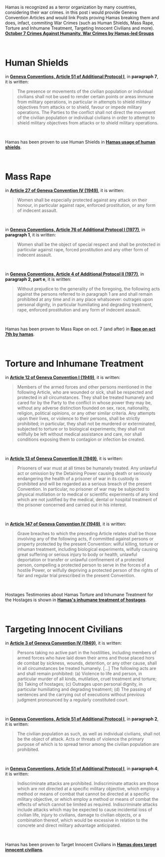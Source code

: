 Hamas is recognized as a terror organization by many countries, considering their war crimes. in this post i would provide Geneva Convention Articles and would link Posts proving Hamas breaking them and does, infact, commiting War Crimes (such as Human Shields, Mass Rape, Torture and Inhumane Treatment, Targeting Innocent Civilians and more).
[**October 7 Crimes Against Humanity, War Crimes by Hamas-led Groups**](https://www.hrw.org/news/2024/07/17/october-7-crimes-against-humanity-war-crimes-hamas-led-groups)

‎

# Human Shields
in [**Geneva Conventions, Article 51 of Additional Protocol I**](https://ihl-databases.icrc.org/en/ihl-treaties/api-1977/article-51), in **paragraph 7**, it is written:
> The presence or movements of the civilian population or individual civilians shall not be used to render certain points or areas immune from military operations, in particular in attempts to shield military objectives from attacks or to shield, favour or impede military operations. The Parties to the conflict shall not direct the movement of the civilian population or individual civilians in order to attempt to shield military objectives from attacks or to shield military operations.

‎

Hamas has been proven to use Human Shields in [**Hamas usage of human shields**](https://arguments.projectherzl.com/offensive-arguments.html?argument=Hamas-usage-of-human-shields).

‎

# Mass Rape
in [**Article 27 of Geneva Convention IV (1949)**](https://ihl-databases.icrc.org/en/ihl-treaties/gciv-1949/article-27), it is written:
> Women shall be especially protected against any attack on their honour, in particular against rape, enforced prostitution, or any form of indecent assault.

‎

in [**Geneva Conventions, Article 76 of Additional Protocol I (1977)**](https://ihl-databases.icrc.org/en/ihl-treaties/gciv-1949/article-27), in **paragraph 1**, it is written:
> Women shall be the object of special respect and shall be protected in particular against rape, forced prostitution and any other form of indecent assault.

‎

in [**Geneva Conventions, Article 4 of Additional Protocol II (1977)**](https://ihl-databases.icrc.org/en/ihl-treaties/gciv-1949/article-27), in **paragraph 2, part e**, it is written:
> Without prejudice to the generality of the foregoing, the following acts against the persons referred to in paragraph 1 are and shall remain prohibited at any time and in any place whatsoever: outrages upon personal dignity, in particular humiliating and degrading treatment, rape, enforced prostitution and any form of indecent assault.

‎

Hamas has been proven to Mass Rape on oct. 7 (and after) in [**Rape on oct 7th by hamas**](https://arguments.projectherzl.com/offensive-arguments.html?argument=Rape-on-oct-7th-by-hamas).

‎

# Torture and Inhumane Treatment
in [**Article 12 of Geneva Convention I (1949)**](https://ihl-databases.icrc.org/en/ihl-treaties/gci-1949/article-12), it is written:
> Members of the armed forces and other persons mentioned in the following Article, who are wounded or sick, shall be respected and protected in all circumstances. They shall be treated humanely and cared for by the Party to the conflict in whose power they may be, without any adverse distinction founded on sex, race, nationality, religion, political opinions, or any other similar criteria. Any attempts upon their lives, or violence to their persons, shall be strictly prohibited; in particular, they shall not be murdered or exterminated, subjected to torture or to biological experiments; they shall not willfully be left without medical assistance and care, nor shall conditions exposing them to contagion or infection be created.

‎

in [**Article 13 of Geneva Convention III (1949)**](https://ihl-databases.icrc.org/en/ihl-treaties/gci-1949/article-12), it is written:
> Prisoners of war must at all times be humanely treated. Any unlawful act or omission by the Detaining Power causing death or seriously endangering the health of a prisoner of war in its custody is prohibited and will be regarded as a serious breach of the present Convention. In particular, no prisoner of war may be subjected to physical mutilation or to medical or scientific experiments of any kind which are not justified by the medical, dental or hospital treatment of the prisoner concerned and carried out in his interest.

‎

in [**Article 147 of Geneva Convention IV (1949)**](https://ihl-databases.icrc.org/en/ihl-treaties/gciv-1949/article-147), it is written:
> Grave breaches to which the preceding Article relates shall be those involving any of the following acts, if committed against persons or property protected by the present Convention: wilful killing, torture or inhuman treatment, including biological experiments, wilfully causing great suffering or serious injury to body or health, unlawful deportation or transfer or unlawful confinement of a protected person, compelling a protected person to serve in the forces of a hostile Power, or wilfully depriving a protected person of the rights of fair and regular trial prescribed in the present Convention.

‎

Hostages Testimonies about Hamas Torture and Inhumane Treatment for the Hostages is shown in [**Hamas's inhumane treatment of hostages**](https://arguments.projectherzl.com/offensive-arguments.html?argument=Hamas%27s-inhumane-treatment-of-hostages).

‎

# Targeting Innocent Civilians
in [**Article 3 of Geneva Convention IV (1949)**](https://ihl-databases.icrc.org/en/ihl-treaties/gciv-1949/article-3), it is written:
> Persons taking no active part in the hostilities, including members of armed forces who have laid down their arms and those placed hors de combat by sickness, wounds, detention, or any other cause, shall in all circumstances be treated humanely. [...] The following acts are and shall remain prohibited: (a) Violence to life and person, in particular murder of all kinds, mutilation, cruel treatment and torture; (b) Taking of hostages; (c) Outrages upon personal dignity, in particular humiliating and degrading treatment; (d) The passing of sentences and the carrying out of executions without previous judgment pronounced by a regularly constituted court.

‎

in [**Geneva Conventions, Article 51 of Additional Protocol I**](https://ihl-databases.icrc.org/en/ihl-treaties/api-1977/article-51), in **paragraph 2**, it is written:
> The civilian population as such, as well as individual civilians, shall not be the object of attack. Acts or threats of violence the primary purpose of which is to spread terror among the civilian population are prohibited.

‎

in [**Geneva Conventions, Article 51 of Additional Protocol I**](https://ihl-databases.icrc.org/en/ihl-treaties/api-1977/article-51), in **paragraph 4**, it is written:
> Indiscriminate attacks are prohibited. Indiscriminate attacks are those which are not directed at a specific military objective, which employ a method or means of combat that cannot be directed at a specific military objective, or which employ a method or means of combat the effects of which cannot be limited as required. Indiscriminate attacks include attacks which may be expected to cause incidental loss of civilian life, injury to civilians, damage to civilian objects, or a combination thereof, which would be excessive in relation to the concrete and direct military advantage anticipated.

‎

Hamas has been proven to Target Innocent Civilians in [**Hamas does target innocent civilians**](https://arguments.projectherzl.com/offensive-arguments.html?argument=Hamas-does-target-innocent-civilians).